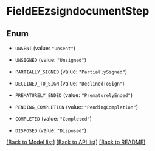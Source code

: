 # FieldEEzsigndocumentStep

## Enum


* `UNSENT` (value: `"Unsent"`)

* `UNSIGNED` (value: `"Unsigned"`)

* `PARTIALLY_SIGNED` (value: `"PartiallySigned"`)

* `DECLINED_TO_SIGN` (value: `"DeclinedToSign"`)

* `PREMATURELY_ENDED` (value: `"PrematurelyEnded"`)

* `PENDING_COMPLETION` (value: `"PendingCompletion"`)

* `COMPLETED` (value: `"Completed"`)

* `DISPOSED` (value: `"Disposed"`)


[[Back to Model list]](../README.md#documentation-for-models) [[Back to API list]](../README.md#documentation-for-api-endpoints) [[Back to README]](../README.md)


